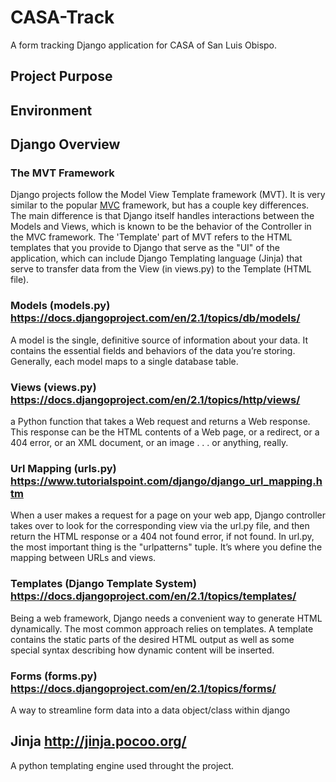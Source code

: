 # CASA-Track
A form tracking Django application for CASA of San Luis Obispo.

## Project Purpose

## Environment

## Django Overview

### The MVT Framework
Django projects follow the Model View Template framework (MVT). It is very similar to the popular 
<a href="https://en.wikipedia.org/wiki/Model%E2%80%93view%E2%80%93controller" target="_blank">MVC</a>
framework, but has a couple key differences. The main difference is that Django itself handles interactions between the Models and Views, which is known to be the behavior of the Controller in the MVC framework. The 'Template' part of MVT refers to the HTML templates that you provide to Django that serve as the "UI" of the application, which can include Django Templating language (Jinja) that serve to transfer data from the View (in views.py) to the Template (HTML file).


### Models (models.py) https://docs.djangoproject.com/en/2.1/topics/db/models/
A model is the single, definitive source of information about your data. It contains the essential fields and behaviors of the data you’re storing. Generally, each model maps to a single database table.

### Views (views.py) https://docs.djangoproject.com/en/2.1/topics/http/views/
a Python function that takes a Web request and returns a Web response. This response can be the HTML contents of a Web page, or a redirect, or a 404 error, or an XML document, or an image . . . or anything, really. 

### Url Mapping (urls.py) https://www.tutorialspoint.com/django/django_url_mapping.htm
When a user makes a request for a page on your web app, Django controller takes over to look for the corresponding view via the url.py file, and then return the HTML response or a 404 not found error, if not found. In url.py, the most important thing is the "urlpatterns" tuple. It’s where you define the mapping between URLs and views. 
 
### Templates (Django Template System) https://docs.djangoproject.com/en/2.1/topics/templates/
Being a web framework, Django needs a convenient way to generate HTML dynamically. The most common approach relies on templates. A template contains the static parts of the desired HTML output as well as some special syntax describing how dynamic content will be inserted.

### Forms (forms.py) https://docs.djangoproject.com/en/2.1/topics/forms/
A way to streamline form data into a data object/class within django

## Jinja http://jinja.pocoo.org/
A python templating engine used throught the project.
